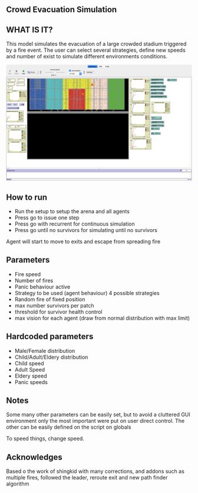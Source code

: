 ## Crowd Evacuation Simulation

## WHAT IS IT?

This model simulates the evacuation of a large crowded stadium triggered by a fire event. The user can select several strategies, define new speeds and number of exist to simulate different environments conditions.

![image info](./images/framework_image.png)

## How to run
* Run the setup to setup the arena and all agents
* Press go to issue one step
* Press go with recurrent for continuous simulation
* Press go until no survivors for simulating until no survivors

Agent will start to move to exits and escape from spreading fire

## Parameters
* Fire speed
* Number of fires
* Panic behaviour active
* Strategy to be used (agent behaviour) 4 possible strategies
* Random fire of fixed position
* max number survivors per patch
* threshold for survivor health control
* max vision for each agent (draw from normal distribution with max limit)

## Hardcoded parameters
* Male/Female distribution
* Child/Adult/Eldery distribution
* Child speed
* Adult Speed
* Eldery speed
* Panic speeds


## Notes

Some many other parameters can be easily set, but to avoid a cluttered GUI environment
only the most important were put on user direct control.
The other can be easily defined on the script on globals


To speed things, change speed.

## Acknowledges

Based o the work of shingkid with  many corrections, and addons such as multiple fires, followed the leader, reroute exit and new path finder algorithm


